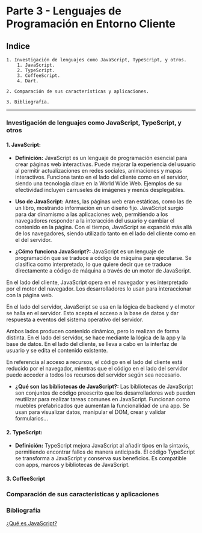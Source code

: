 # Parte 3 - Lenguajes de Programación en Entorno Cliente

## Indice

    1. Investigación de lenguajes como JavaScript, TypeScript, y otros.
        1. JavaScript.
        2. TypeScript.
        3. CoffeeScript.
        4. Dart.

    2. Comparación de sus características y aplicaciones.

    3. Bibliografía.

---

### Investigación de lenguajes como JavaScript, TypeScript, y otros

#### 1. **JavaScript:**

* **Definición:** JavaScript es un lenguaje de programación esencial para crear páginas web interactivas. Puede mejorar la experiencia del usuario al permitir actualizaciones en redes sociales, animaciones y mapas interactivos. Funciona tanto en el lado del cliente como en el servidor, siendo una tecnología clave en la World Wide Web. Ejemplos de su efectividad incluyen carruseles de imágenes y menús desplegables.

* **Uso de JavaScript:** Antes, las páginas web eran estáticas, como las de un libro, mostrando información en un diseño fijo. JavaScript surgió para dar dinamismo a las aplicaciones web, permitiendo a los navegadores responder a la interacción del usuario y cambiar el contenido en la página. Con el tiempo, JavaScript se expandió más allá de los navegadores, siendo utilizado tanto en el lado del cliente como en el del servidor.

* **¿Cómo funciona JavaScript?:** JavaScript es un lenguaje de programación que se traduce a código de máquina para ejecutarse. Se clasifica como interpretado, lo que quiere decir que se traduce directamente a código de máquina a través de un motor de JavaScript.

En el lado del cliente, JavaScript opera en el navegador y es interpretado por el motor del navegador. Los desarrolladores lo usan para interaccionar con la página web.

En el lado del servidor, JavaScript se usa en la lógica de backend y el motor se halla en el servidor. Esto acepta el acceso a la base de datos y dar respuesta a eventos del sistema operativo del servidor.

Ambos lados producen contenido dinámico, pero lo realizan de forma distinta. En el lado del servidor, se hace mediante la lógica de la app y la base de datos. En el lado del cliente, se lleva a cabo en la interfaz de usuario y se edita el contenido existente.

En referencia al acceso a recursos, el código en el lado del cliente está reducido por el navegador, mientras que el código en el lado del servidor puede acceder a todos los recursos del servidor según sea necesario.  

* **¿Qué son las bibliotecas de JavaScript?:** Las bibliotecas de JavaScript son conjuntos de código preescrito que los desarrolladores web pueden reutilizar para realizar tareas comunes en JavaScript. Funcionan como muebles prefabricados que aumentan la funcionalidad de una app. Se usan para visualizar datos, manipular el DOM, crear y validar formularios...

#### 2. **TypeScript:**

* **Definición:** TypeScript mejora JavaScript al añadir tipos en la sintaxis, permitiendo encontrar fallos de manera anticipada. El código TypeScript se transforma a JavaScript y conserva sus beneficios. Es compatible con apps, marcos y bibliotecas de JavaScript.


#### 3. **CoffeeScript**





### Comparación de sus características y aplicaciones



### Bibliografía

[¿Qué es JavaScript?](https://aws.amazon.com/es/what-is/javascript/)
